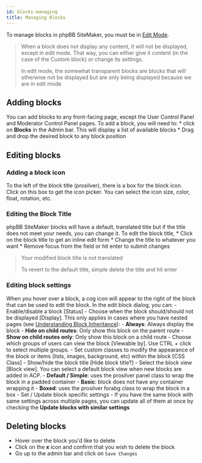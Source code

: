 ```yaml
---
id: blocks-managing
title: Managing Blocks
---
```


To manage blocks in phpBB SiteMaker, you must be in [Edit Mode](./blocks-overview#edit-mode).

> When a block does not display any content, it will not be displayed, except in edit mode. That way, you can either give it content (in the case of the Custom block) or change its settings.
> 
> In edit mode, the somewhat transparent blocks are blocks that will otherwise not be displayed but are only being displayed because we are in edit mode

## Adding blocks

You can add blocks to any front-facing page, except the User Control Panel and Moderator Control Panel pages. To add a block, you will need to: * click on **Blocks** in the Admin bar. This will display a list of available blocks * Drag and drop the desired block to any block position

## Editing blocks

### Adding a block icon

To the left of the block title (prosilver), there is a box for the block icon. Click on this box to get the icon picker. You can select the icon size, color, float, rotation, etc.

### Editing the Block Title

phpBB SiteMaker blocks will have a default, translated title but if the title does not meet your needs, you can change it. To edit the block title, * Click on the block title to get an inline edit form * Change the title to whatever you want * Remove focus from the field or hit enter to submit changes

> Your modified block title is not translated
> 
> To revert to the default title, simple delete the title and hit enter

### Editing block settings

When you hover over a block, a cog icon will appear to the right of the block that can be used to edit the block. In the edit block dialog, you can: - Enable/disable a block [Status] - Choose when the block should/should not be displayed [Display]. This only applies in cases where you have nested pages (see [Understanding Block Inheritance](./blocks-inheritance.md)): - **Always**: Always display the block - **Hide on child routes**: Only show this block on the parent route - **Show on child routes only**: Only show this block on a child route - Choose which groups of users can view the block [Viewable by]. Use CTRL + click to select multiple groups. - Set custom classes to modify the appearance of the block or items (lists, images, background, etc) within the block [CSS Class] - Show/hide the block title [Hide block title?] - Select the block view [Block view]. You can select a default block view when new blocks are added in ACP. - **Default / Simple**: uses the prosilver panel class to wrap the block in a padded container - **Basic**: block does not have any container wrapping it - **Boxed**: uses the prosilver forabg class to wrap the block in a box - Set / Update block specific settings - If you have the same block with same settings across multiple pages, you can update all of them at once by checking the **Update blocks with similar settings**

## Deleting blocks

- Hover over the block you'd like to delete
- Click on the **x** icon and confirm that you wish to delete the block
- Go up to the admin bar and click on `Save Changes`